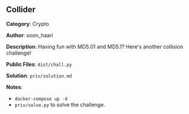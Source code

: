 ## Collider

**Category**: Crypto

**Author**: soon_haari

**Description**: Having fun with MD5.01 and MD5.1? Here's another collision challenge!

**Public Files**: `dist/chall.py`

**Solution**: `priv/solution.md`

**Notes**:
- `docker-compose up -d`
- `priv/solve.py` to solve the challenge.